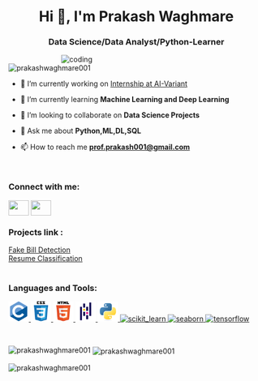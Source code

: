 <h1 align="center">Hi 👋, I'm Prakash Waghmare</h1>
<h3 align="center">Data Science/Data Analyst/Python-Learner</h3>

<img align="right" alt="coding" width="400" src="https://cdn.dribbble.com/users/730703/screenshots/6581243/avento.gif">

<p align="left"> <img src="https://komarev.com/ghpvc/?username=prakashwaghmare001&label=Profile%20views&color=0e75b6&style=flat" alt="prakashwaghmare001" /> </p>

- 🔭 I’m currently working on [Internship at AI-Variant](https://aivariant.com/)

- 🌱 I’m currently learning **Machine Learning and Deep Learning**

- 👯 I’m looking to collaborate on **Data Science Projects**

- 💬 Ask me about **Python,ML,DL,SQL**

- 📫 How to reach me **prof.prakash001@gmail.com**

<br>
<h3 align="left">Connect with me:</h3>
<a href="https://www.linkedin.com/in/prakash-waghmare-798017269/"><img align="center" src="https://raw.githubusercontent.com/rahuldkjain/github-profile-readme-generator/master/src/images/icons/Social/linked-in-alt.svg" height="30" width="40" /></a>
<a href="https://www.kaggle.com/waghmareprakashashok/code?isEditing=False&verifyPhone=False"><img align="center" src="https://raw.githubusercontent.com/rahuldkjain/github-profile-readme-generator/master/src/images/icons/Social/kaggle.svg" height="30" width="40" />
</a>


<br>
<h3 align="left">Projects link :</h3>
<a href="https://github.com/prakashwaghmare001/Fake-Bills-Detection-Project">Fake Bill Detection</a>
<br>
<a href="https://github.com/prakashwaghmare001/Fake-Bills-Detection-Project">Resume Classification</a>

<br>
<br>
<h3 align="left">Languages and Tools:</h3>
<p align="left"> <a href="https://www.cprogramming.com/" target="_blank" rel="noreferrer"> <img src="https://raw.githubusercontent.com/devicons/devicon/master/icons/c/c-original.svg" alt="c" width="40" height="40"/> </a> <a href="https://www.w3schools.com/css/" target="_blank" rel="noreferrer"> <img src="https://raw.githubusercontent.com/devicons/devicon/master/icons/css3/css3-original-wordmark.svg" alt="css3" width="40" height="40"/> </a> <a href="https://www.w3.org/html/" target="_blank" rel="noreferrer"> <img src="https://raw.githubusercontent.com/devicons/devicon/master/icons/html5/html5-original-wordmark.svg" alt="html5" width="40" height="40"/> </a> <a href="https://pandas.pydata.org/" target="_blank" rel="noreferrer"> <img src="https://raw.githubusercontent.com/devicons/devicon/2ae2a900d2f041da66e950e4d48052658d850630/icons/pandas/pandas-original.svg" alt="pandas" width="40" height="40"/> </a> <a href="https://www.python.org" target="_blank" rel="noreferrer"> <img src="https://raw.githubusercontent.com/devicons/devicon/master/icons/python/python-original.svg" alt="python" width="40" height="40"/> </a> <a href="https://scikit-learn.org/" target="_blank" rel="noreferrer"> <img src="https://upload.wikimedia.org/wikipedia/commons/0/05/Scikit_learn_logo_small.svg" alt="scikit_learn" width="40" height="40"/> </a> <a href="https://seaborn.pydata.org/" target="_blank" rel="noreferrer"> <img src="https://seaborn.pydata.org/_images/logo-mark-lightbg.svg" alt="seaborn" width="40" height="40"/> </a> <a href="https://www.tensorflow.org" target="_blank" rel="noreferrer"> <img src="https://www.vectorlogo.zone/logos/tensorflow/tensorflow-icon.svg" alt="tensorflow" width="40" height="40"/> </a> </p>

<br>
<p><img align="left" src="https://github-readme-stats.vercel.app/api/top-langs?username=prakashwaghmare001&show_icons=true&locale=en&layout=compact" alt="prakashwaghmare001" /></p>

<p>&nbsp;<img align="center" src="https://github-readme-stats.vercel.app/api?username=prakashwaghmare001&show_icons=true&locale=en" alt="prakashwaghmare001" /></p>

<p><img align="center" src="https://github-readme-streak-stats.herokuapp.com/?user=prakashwaghmare001&" alt="prakashwaghmare001" /></p>
